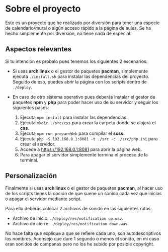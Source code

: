 # Sobre el proyecto

Este es un proyecto que he realizado por diversión para tener una especie de calendario/mural o algún acceso rápido a la página de aules.
Se ha hecho simplemente por diversión, no tiene nada de especial.

## Aspectos relevantes

Si tu intención es probalo pues tenemos los siguientes 2 escenarios:

- Si usas **arch linux** o el gestor de paquetes **pacman**, simplemente ejecuta `./install.sh` para instalar las dependencias del proyecto. Seguido de eso, puedes abrir la página con los scripts dentro de `./deploy`.

- En caso de otro sistema operativo pues deberás instalar el gestor de paquetes **npm** y **php** para poder hacer uso de su servidor y seguir los siguientes pasos:
    1. Ejecuta `npm install` para instalar las dependencias.
    2. Ejecuta `mkdir ./src/css` para crear la carpeta donde se alojará el **css**.
    3. Ejecuta `npm run prepareWeb` para compilar el **scss**. 
    4. Ejecuta `php -S 192.168.0.1:8081 -t ./src -c ./src/php.ini` para crear el servidor.
    5. Accede a https://192.168.0.1:8081 para abrir la página web. 
    6. Para apagar el servidor simplemente termina el proceso de la terminal.

## Personalización

Finalmente si usas **arch linux** o el gestor de paquetes **pacman**, al hacer uso de los scripts tienes la opción de que suene un sonido cada vez que inicias o apagar el servidor mediante script.

Para ello deberás colocar 2 archivos de sonido en las siguientes rutas:
- Archivo de inicio: `./deploy/res/notification up.wav`.
- Archivo de cierre: `./deploy/res/notification down.wav`.

No hace falta que explique a que se refiere cada uno, son autodescriptivos los nombres. Aconsejo que dure 1 segundo o menos el sonido, en mi caso eran sonidos de campanas pero no los he subido por posible copyright.